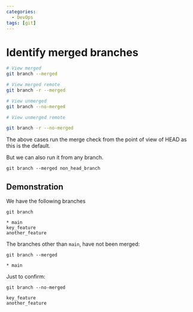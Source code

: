 ```yaml
---
categories:
  - DevOps
tags: [git]
---
```


# Identify merged branches

```sh
# View merged
git branch --merged

# View merged remote
git branch -r --merged

# View unmerged
git branch --no-merged

# View unmerged remote

git branch -r --no-merged
```

The above cases run the merge check from the point of view of HEAD as this is the default.

But we can also run it from any branch.

```
git branch --merged non_head_branch
```

## Demonstration

We have the following branches

```
git branch

* main
key_feature
another_feature
```

The branches other than `main`, have not been merged:

```
git branch --merged

* main
```

Just to confirm:

```
git branch --no-merged

key_feature
another_feature
```

